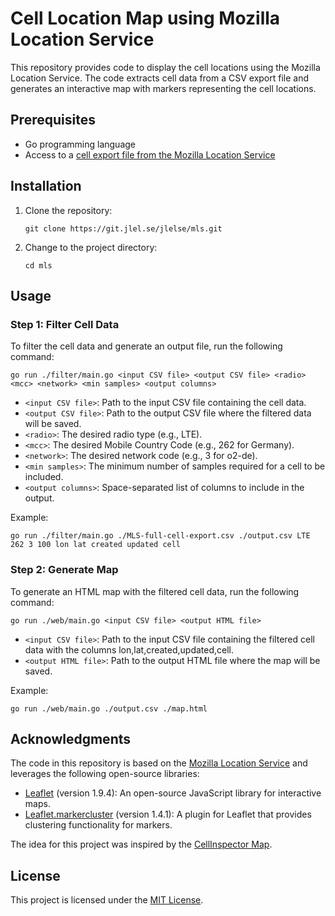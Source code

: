 # Cell Location Map using Mozilla Location Service

This repository provides code to display the cell locations using the Mozilla Location Service. The code extracts cell data from a CSV export file and generates an interactive map with markers representing the cell locations.

## Prerequisites

- Go programming language
- Access to a [cell export file from the Mozilla Location Service](https://location.services.mozilla.com/downloads)

## Installation

1. Clone the repository:

   ```shell
   git clone https://git.jlel.se/jlelse/mls.git
   ```

2. Change to the project directory:

   ```shell
   cd mls
   ```

## Usage

### Step 1: Filter Cell Data

To filter the cell data and generate an output file, run the following command:

```shell
go run ./filter/main.go <input CSV file> <output CSV file> <radio> <mcc> <network> <min samples> <output columns>
```

- `<input CSV file>`: Path to the input CSV file containing the cell data.
- `<output CSV file>`: Path to the output CSV file where the filtered data will be saved.
- `<radio>`: The desired radio type (e.g., LTE).
- `<mcc>`: The desired Mobile Country Code (e.g., 262 for Germany).
- `<network>`: The desired network code (e.g., 3 for o2-de).
- `<min samples>`: The minimum number of samples required for a cell to be included.
- `<output columns>`: Space-separated list of columns to include in the output.

Example:

```shell
go run ./filter/main.go ./MLS-full-cell-export.csv ./output.csv LTE 262 3 100 lon lat created updated cell
```

### Step 2: Generate Map

To generate an HTML map with the filtered cell data, run the following command:

```shell
go run ./web/main.go <input CSV file> <output HTML file>
```

- `<input CSV file>`: Path to the input CSV file containing the filtered cell data with the columns lon,lat,created,updated,cell.
- `<output HTML file>`: Path to the output HTML file where the map will be saved.

Example:

```shell
go run ./web/main.go ./output.csv ./map.html
```

## Acknowledgments

The code in this repository is based on the [Mozilla Location Service](https://location.services.mozilla.com/) and leverages the following open-source libraries:

- [Leaflet](https://leafletjs.com/) (version 1.9.4): An open-source JavaScript library for interactive maps.
- [Leaflet.markercluster](https://github.com/Leaflet/Leaflet.markercluster) (version 1.4.1): A plugin for Leaflet that provides clustering functionality for markers.

The idea for this project was inspired by the [CellInspector Map](https://mls.maxomagier.de/map.html).

## License

This project is licensed under the [MIT License](LICENSE).